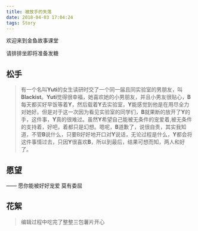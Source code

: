 ```yaml
---
title: 被放手的失落
date: 2018-04-03 17:04:24
tags: Story
---
```

欢迎来到金鱼故事课堂

请排排坐即将准备发糖

## 松手
> 有一个名叫**Yuti**的女生读研时交了一个同一届且同实验室的男朋友，叫**Blackist**。**Yuti**觉得很幸福，她喜欢她的小男朋友，并且小男友很贴心，**B**每天都买好早饭等着**Y**，然后载着**Y**去实验室，**Y**能感觉到他是在用尽全力对她好。但是对于这一次因为看见实验室的同学们，**B**就果断的放开了**Y**的手，这件事，**Y**真的很难过。虽然**Y**希望自己能被无条件的宠爱着,被无条件的支持着，好吧，着都只是幻想。嗯呢，**B**道歉了，说很自责，其实我知道，不管**B**说什么，只要B好好地开口对**Y**说话，无论过程是什么，**Y**都会将这件事情过去，只因**Y**很喜欢**B**，所以到最后，结果可想而知，两人和好了。


## 愿望
—— 愿你能被好好宠爱 莫有委屈


## 花絮
> 编辑过程中吃完了整整三包薯片开心